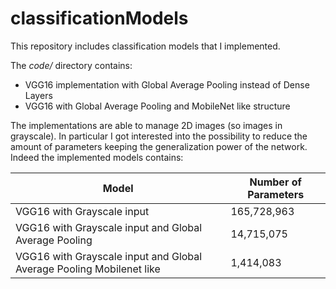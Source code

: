 # classificationModels
This repository includes classification models that I implemented.

The *code/* directory contains:

* VGG16 implementation with Global Average Pooling instead of Dense Layers
* VGG16 with Global Average Pooling and MobileNet like structure

The implementations are able to manage 2D images (so images in grayscale).
In particular I got interested into the possibility to reduce the amount of
parameters keeping the generalization power of the network.
Indeed the implemented models contains:

Model | Number of Parameters
------------ | -------------
VGG16 with Grayscale input | 165,728,963
VGG16 with Grayscale input and Global Average Pooling| 14,715,075
VGG16 with Grayscale input and Global Average Pooling Mobilenet like| 1,414,083

